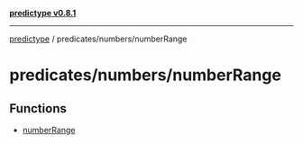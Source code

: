 [**predictype v0.8.1**](../../../README.md)

***

[predictype](../../../modules.md) / predicates/numbers/numberRange

# predicates/numbers/numberRange

## Functions

- [numberRange](functions/numberRange.md)
